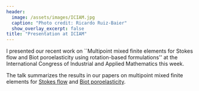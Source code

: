 ```yaml
---
header:
  image: /assets/images/ICIAM.jpg
  caption: "Photo credit: Ricardo Ruiz-Baier"
  show_overlay_excerpt: false
title: "Presentation at ICIAM"
---
```


I presented our recent work on ``Multipoint mixed finite elements for Stokes flow and Biot poroelasticity using rotation-based formulations'' at the International Congress of Industrial and Applied Mathematics this week.

The talk summarizes the results in our papers on multipoint mixed finite elements for [Stokes flow](https://doi.org/10.1016/j.aml.2022.108498) and [Biot poroelasticity](https://arxiv.org/abs/2212.12448).
